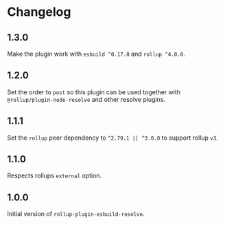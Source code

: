 # Changelog

## 1.3.0

Make the plugin work with `esbuild ^0.17.0` and `rollup ^4.0.0`.

## 1.2.0

Set the order to `post` so this plugin can be used together with `@rollup/plugin-node-resolve` and other resolve plugins.

## 1.1.1

Set the `rollup` peer dependency to `^2.79.1 || ^3.0.0` to support rollup `v3`.

## 1.1.0

Respects rollups `external` option.

## 1.0.0

Initial version of `rollup-plugin-esbuild-resolve`.